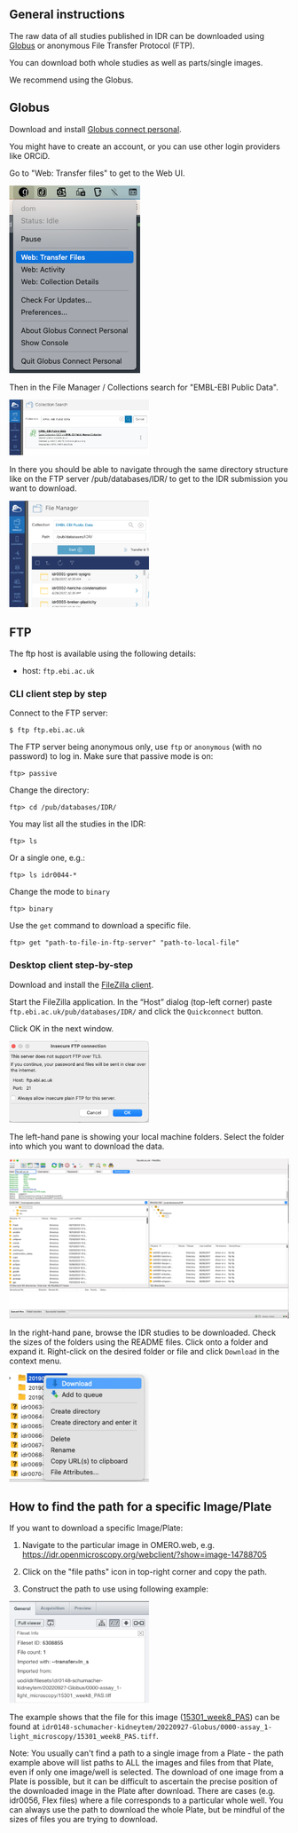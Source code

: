 ## General instructions

The raw data of all studies published in IDR can be downloaded using [Globus](https://www.globus.org/) or anonymous File Transfer Protocol (FTP).

You can download both whole studies as well as parts/single images.

We recommend using the Globus.

## Globus

Download and install [Globus connect personal](https://www.globus.org/globus-connect-personal).

You might have to create an account, or you can use other login providers like ORCiD.

Go to "Web: Transfer files" to get to the Web UI.

<img src="img/filezilla/globus_1.png" alt="Globus Web UI" />

Then in the File Manager / Collections search for "EMBL-EBI Public Data".

<img src="img/filezilla/globus_2.png" alt="Globus Collection search" width="50%" />

In there you should be able to navigate through the same directory structure like on the FTP server /pub/databases/IDR/ to get to the IDR submission you want to download. 

<img src="img/filezilla/globus_3.png" alt="Globus IDR collection" width="50%" />

## FTP

The ftp host is available using the following details:

- host: `ftp.ebi.ac.uk`

### CLI client step by step

Connect to the FTP server:

    $ ftp ftp.ebi.ac.uk

The FTP server being anonymous only, use `ftp` or `anonymous` (with no password) to log in.
Make sure that passive mode is on:

    ftp> passive

Change the directory:

    ftp> cd /pub/databases/IDR/

You may list all the studies in the IDR:

    ftp> ls

Or a single one, e.g.:

    ftp> ls idr0044-*

Change the mode to `binary`

    ftp> binary

Use the `get` command to download a specific file.

    ftp> get "path-to-file-in-ftp-server" "path-to-local-file"

### Desktop client step-by-step

Download and install the [FileZilla client](https://filezilla-project.org/download.php).

Start the FileZilla application. In the “Host” dialog (top-left corner) paste `ftp.ebi.ac.uk/pub/databases/IDR/` and click the `Quickconnect` button.

Click OK in the next window.

<img src="img/filezilla/filezilla-dialog.png" alt="FileZilla Warning dialog" width="50%" />

The left-hand pane is showing your local machine folders. Select the folder into which you want to download the data.

<img src="img/filezilla/filezilla-desktop.png" alt="FileZilla Desktop" width="100%" />

In the right-hand pane, browse the IDR studies to be downloaded. Check the sizes of the folders using the README files. Click onto a folder and expand it. Right-click on the desired folder or file and click `Download` in the context menu.

<img src="img/filezilla/filezilla-download.png" alt="FileZilla Desktop" width="50%" />

## How to find the path for a specific Image/Plate

If you want to download a specific Image/Plate:

1. Navigate to the particular image in OMERO.web, e.g. https://idr.openmicroscopy.org/webclient/?show=image-14788705

2. Click on the "file paths" icon in top-right corner and copy the path.

3. Construct the path to use using following example:

<img src="img/filezilla/file-paths.png" alt="File paths" width="50%" />

The example shows that the file for this image ([15301_week8_PAS](https://idr.openmicroscopy.org/webclient/?show=image-14788705)) can be found at `idr0148-schumacher-kidneytem/20220927-Globus/0000-assay_1-light_microscopy/15301_week8_PAS.tiff`.

Note: You usually can't find a path to a single image from a Plate - the path example above will list paths to ALL the images and files from that Plate, even if only one image/well is selected. The download of one image from a Plate is possible, but it can be difficult to ascertain the precise position of the downloaded image in the Plate after download. There are cases (e.g. idr0056, Flex files) where a file corresponds to a particular whole well. You can always use the path to download the whole Plate, but be mindful of the sizes of files you are trying to download.
